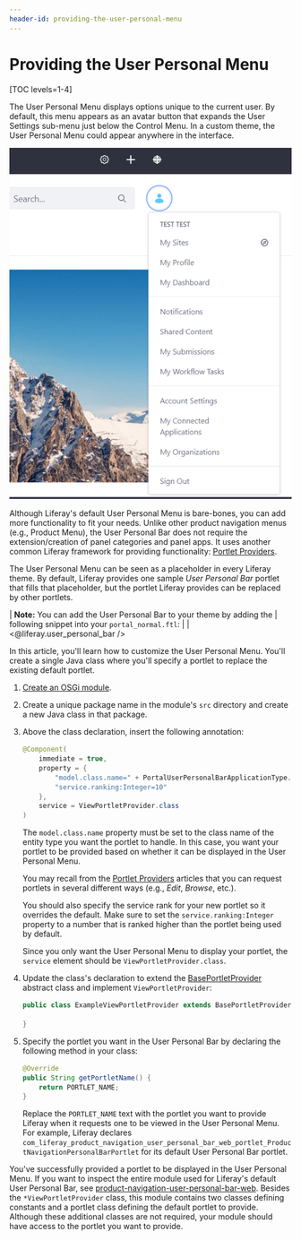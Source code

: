 ```yaml
---
header-id: providing-the-user-personal-menu
---
```


# Providing the User Personal Menu

[TOC levels=1-4]

The User Personal Menu displays options unique to the current user. By default,
this menu appears as an avatar button that expands the User Settings sub-menu
just below the Control Menu. In a custom theme, the User Personal Menu could
appear anywhere in the interface.

![Figure 1: By default, the User Personal Menu contains the signed-in user's avatar, which opens the user's settings when selected.](../../images/user-personal-menu.png)

Although Liferay's default User Personal Menu is bare-bones, you can
add more functionality to fit your needs. Unlike other product navigation menus
(e.g., Product Menu), the User Personal Bar does not require the
extension/creation of panel categories and panel apps. It uses another common
Liferay framework for providing functionality:
[Portlet Providers](/docs/7-2/frameworks/-/knowledge_base/f/embedding-portlets-in-themes).

The User Personal Menu can be seen as a placeholder in every Liferay theme. By
default, Liferay provides one sample *User Personal Bar* portlet that fills that
placeholder, but the portlet Liferay provides can be replaced by other portlets.

| **Note:** You can add the User Personal Bar to your theme by adding the
| following snippet into your `portal_normal.ftl`:
| 
|     <@liferay.user_personal_bar />

In this article, you'll learn how to customize the User Personal Menu. You'll
create a single Java class where you'll specify a portlet to replace the
existing default portlet.

1.  [Create an OSGi module](/docs/7-2/reference/-/knowledge_base/r/creating-a-project).

2.  Create a unique package name in the module's `src` directory and create a
    new Java class in that package.

3.  Above the class declaration, insert the following annotation:

    ```java
    @Component(
        immediate = true,
        property = {
            "model.class.name=" + PortalUserPersonalBarApplicationType.UserPersonalBar.CLASS_NAME,
            "service.ranking:Integer=10"
        },
        service = ViewPortletProvider.class
    )
    ```

     The `model.class.name` property must be set to the class name of the entity
     type you want the portlet to handle. In this case, you want your portlet to
     be provided based on whether it can be displayed in the User Personal Menu.

     You may recall from the 
     [Portlet Providers](/docs/7-2/frameworks/-/knowledge_base/f/embedding-portlets-in-themes)
     articles that you can request portlets in several different ways (e.g.,
     *Edit*, *Browse*, etc.).

     You should also specify the service rank for your new portlet so it
     overrides the default. Make sure to set the `service.ranking:Integer`
     property to a number that is ranked higher than the portlet being used by
     default.

     Since you only want the User Personal Menu to display your portlet, the
     `service` element should be `ViewPortletProvider.class`.

4.  Update the class's declaration to extend the 
    [BasePortletProvider](/7.2-latest/javadocs/portal-kernel/com/liferay/portal/kernel/portlet/BasePortletProvider.html)
    abstract class and implement `ViewPortletProvider`:

    ```java
    public class ExampleViewPortletProvider extends BasePortletProvider implements ViewPortletProvider {

    }
    ```

5.  Specify the portlet you want in the User Personal Bar by declaring the
    following method in your class:

    ```java
    @Override
    public String getPortletName() {
        return PORTLET_NAME;
    }
    ```

    Replace the `PORTLET_NAME` text with the portlet you want to provide Liferay
    when it requests one to be viewed in the User Personal Menu. For example,
    Liferay declares
    `com_liferay_product_navigation_user_personal_bar_web_portlet_ProductNavigationPersonalBarPortlet`
    for its default User Personal Bar portlet.

You've successfully provided a portlet to be displayed in the User Personal
Menu. If you want to inspect the entire module used for Liferay's default User
Personal Bar, see
[product-navigation-user-personal-bar-web](https://github.com/liferay/liferay-portal/tree/7.2.0-ga1/modules/apps/product-navigation/product-navigation-user-personal-bar-web).
Besides the `*ViewPortletProvider` class, this module contains two classes
defining constants and a portlet class defining the default portlet to provide.
Although these additional classes are not required, your module should have
access to the portlet you want to provide.
